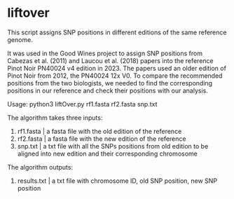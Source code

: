 # liftover
This script assigns SNP positions in different editions of the same reference genome.

It was used in the Good Wines project to assign SNP positions from Cabezas et al. (2011) and
Laucou et al. (2018) papers into the reference Pinot Noir PN40024 v4 edition in 2023.
The papers used an older edition of Pinot Noir from 2012, the PN40024 12x V0. To compare the recommended positions
from the two biologists, we needed to find the corresponding positions in our reference and
check their positions with our analysis.

Usage:
    python3 liftOver.py rf1.fasta rf2.fasta snp.txt

The algorithm takes three inputs:
1. rf1.fasta    | a fasta file with the old edition of the reference
2. rf2.fasta    | a fasta file with the new edition of the reference
3. snp.txt       | a txt file with all the SNPs positions from old edition to be aligned into new edition
					and their corresponding chromosome

The algorithm outputs:
1. results.txt   | a txt file with chromosome ID, old SNP position, new SNP position
